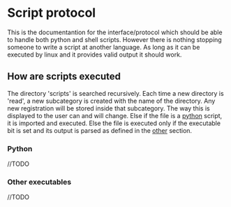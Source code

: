 # Script protocol

This is the documentantion for the interface/protocol which should be able to handle both python and shell scripts. However there is nothing stopping someone to write a script at another language. As long as it can be executed by linux and it provides valid output it should work.

## How are scripts executed

The directory 'scripts' is searched recursively. Each time a new directory is 'read', a new subcategory is created with the name of the directory. Any new registration will be stored inside that subcategory. The way this is displayed to the user can and will change. Else if the file is a [python](#Python) script, it is imported and executed. Else the file is executed only if the executable bit is set and its output is parsed as defined in the [other](#Other_executables) section.

### Python

//TODO

### Other executables

//TODO